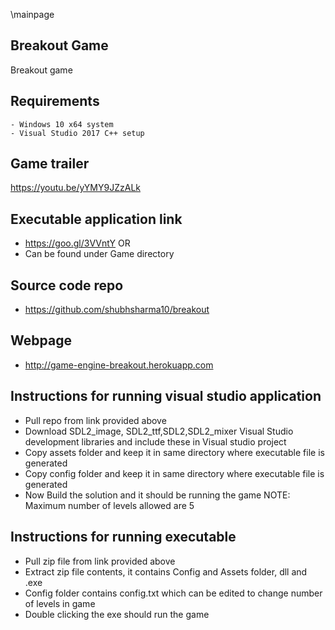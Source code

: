 \mainpage

## Breakout Game
 Breakout game 

## Requirements
    - Windows 10 x64 system
    - Visual Studio 2017 C++ setup

## Game trailer
   https://youtu.be/yYMY9JZzALk

## Executable application link
   - https://goo.gl/3VVntY OR
   - Can be found under Game directory 

## Source code repo
   - https://github.com/shubhsharma10/breakout

## Webpage
   - http://game-engine-breakout.herokuapp.com

## Instructions for running visual studio application
   - Pull repo from link provided above 
   - Download SDL2_image, SDL2_ttf,SDL2,SDL2_mixer Visual Studio development libraries and include these in Visual studio project
   - Copy assets folder and keep it in same directory where executable file is generated 
   - Copy config folder and keep it in same directory where executable file is generated 
   - Now Build the solution and it should be running the game
   NOTE: Maximum number of levels allowed are 5

## Instructions for running executable
   - Pull zip file from link provided above
   - Extract zip file contents, it contains Config and Assets folder, dll and .exe
   - Config folder contains config.txt which can be edited to change number of levels in game
   - Double clicking the exe should run the game


